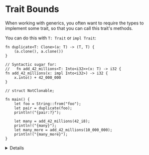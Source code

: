 # Trait Bounds

When working with generics, you often want to require the types to implement
some trait, so that you can call this trait's methods.

You can do this with `T: Trait` or `impl Trait`:

```rust,editable
fn duplicate<T: Clone>(a: T) -> (T, T) {
    (a.clone(), a.clone())
}

// Syntactic sugar for:
//   fn add_42_millions<T: Into<i32>>(x: T) -> i32 {
fn add_42_millions(x: impl Into<i32>) -> i32 {
    x.into() + 42_000_000
}

// struct NotClonable;

fn main() {
    let foo = String::from("foo");
    let pair = duplicate(foo);
    println!("{pair:?}");

    let many = add_42_millions(42_i8);
    println!("{many}");
    let many_more = add_42_millions(10_000_000);
    println!("{many_more}");
}
```

<details>

Show a `where` clause, students will encounter it when reading code.
    
```rust,ignore
fn duplicate<T>(a: T) -> (T, T)
where
    T: Clone,
{
    (a.clone(), a.clone())
}
```

* It declutters the function signature if you have many parameters.
* It has additional features making it more powerful.
    * If someone asks, the extra feature is that the type on the left of ":" can be arbitrary, like `Option<T>`.
    
</details>
